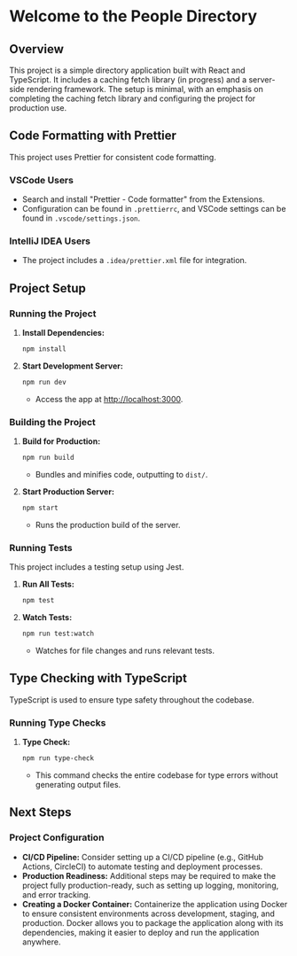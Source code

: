 # Welcome to the People Directory

## Overview

This project is a simple directory application built with React and TypeScript. It includes a caching fetch library (in progress) and a server-side rendering framework. The setup is minimal, with an emphasis on completing the caching fetch library and configuring the project for production use.

## Code Formatting with Prettier

This project uses Prettier for consistent code formatting.

### VSCode Users

- Search and install "Prettier - Code formatter" from the Extensions.
- Configuration can be found in `.prettierrc`, and VSCode settings can be found in `.vscode/settings.json`.

### IntelliJ IDEA Users

- The project includes a `.idea/prettier.xml` file for integration.

## Project Setup

### Running the Project

1. **Install Dependencies:**

   ```bash
   npm install
   ```

2. **Start Development Server:**

   ```bash
   npm run dev
   ```

   - Access the app at [http://localhost:3000](http://localhost:3000).

### Building the Project

1. **Build for Production:**

   ```bash
   npm run build
   ```

   - Bundles and minifies code, outputting to `dist/`.

2. **Start Production Server:**

   ```bash
   npm start
   ```

   - Runs the production build of the server.

### Running Tests

This project includes a testing setup using Jest.

1. **Run All Tests:**

   ```bash
   npm test
   ```

2. **Watch Tests:**

   ```bash
   npm run test:watch
   ```

   - Watches for file changes and runs relevant tests.

## Type Checking with TypeScript

TypeScript is used to ensure type safety throughout the codebase.

### Running Type Checks

1. **Type Check:**

   ```bash
   npm run type-check
   ```

   - This command checks the entire codebase for type errors without generating output files.

## Next Steps

### Project Configuration

- **CI/CD Pipeline:** Consider setting up a CI/CD pipeline (e.g., GitHub Actions, CircleCI) to automate testing and deployment processes.
- **Production Readiness:** Additional steps may be required to make the project fully production-ready, such as setting up logging, monitoring, and error tracking.
- **Creating a Docker Container:** Containerize the application using Docker to ensure consistent environments across development, staging, and production. Docker allows you to package the application along with its dependencies, making it easier to deploy and run the application anywhere.
